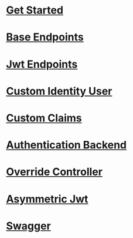 # [Get Started](get-started.md)
# [Base Endpoints](base-endpoints.md)
# [Jwt Endpoints](jwt-endpoints.md)
# [Custom Identity User](custom-identity-user.md)
# [Custom Claims](custom-claims.md)
# [Authentication Backend](custom-authenticator.md)
# [Override Controller](override-controller.md)
# [Asymmetric Jwt](asym-jwt.md)
# [Swagger](swagger.md)